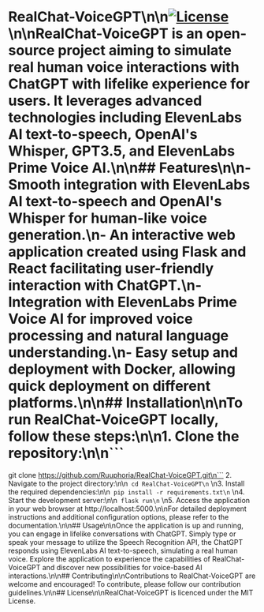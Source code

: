 
# RealChat-VoiceGPT\n\n[![License](https://img.shields.io/badge/license-MIT-blue.svg)](LICENSE)\n\nRealChat-VoiceGPT is an open-source project aiming to simulate real human voice interactions with ChatGPT with lifelike experience for users. It leverages advanced technologies including ElevenLabs AI text-to-speech, OpenAI's Whisper, GPT3.5, and ElevenLabs Prime Voice AI.\n\n## Features\n\n- Smooth integration with ElevenLabs AI text-to-speech and OpenAI's Whisper for human-like voice generation.\n- An interactive web application created using Flask and React facilitating user-friendly interaction with ChatGPT.\n- Integration with ElevenLabs Prime Voice AI for improved voice processing and natural language understanding.\n- Easy setup and deployment with Docker, allowing quick deployment on different platforms.\n\n## Installation\n\nTo run RealChat-VoiceGPT locally, follow these steps:\n\n1. Clone the repository:\n\n```
git clone https://github.com/Ruuphoria/RealChat-VoiceGPT.git\n```
2. Navigate to the project directory:\n\n```
cd RealChat-VoiceGPT\n```
\n3. Install the required dependencies:\n\n```
pip install -r requirements.txt\n```
\n4. Start the development server:\n\n```
flask run\n```
\n5. Access the application in your web browser at http://localhost:5000.\n\nFor detailed deployment instructions and additional configuration options, please refer to the documentation.\n\n## Usage\n\nOnce the application is up and running, you can engage in lifelike conversations with ChatGPT. Simply type or speak your message to utilize the Speech Recognition API, the ChatGPT responds using ElevenLabs AI text-to-speech, simulating a real human voice. Explore the application to experience the capabilities of RealChat-VoiceGPT and discover new possibilities for voice-based AI interactions.\n\n## Contributing\n\nContributions to RealChat-VoiceGPT are welcome and encouraged! To contribute, please follow our contribution guidelines.\n\n## License\n\nRealChat-VoiceGPT is licenced under the MIT License.